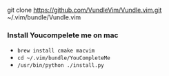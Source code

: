 git clone https://github.com/VundleVim/Vundle.vim.git ~/.vim/bundle/Vundle.vim

### Install Youcompelete me on mac
* `brew install cmake macvim`
* `cd ~/.vim/bundle/YouCompleteMe`
* `/usr/bin/python ./install.py`
